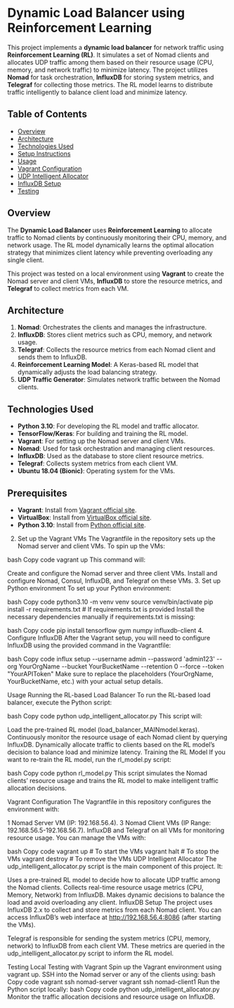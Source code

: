# Dynamic Load Balancer using Reinforcement Learning

This project implements a **dynamic load balancer** for network traffic using **Reinforcement Learning (RL)**. It simulates a set of Nomad clients and allocates UDP traffic among them based on their resource usage (CPU, memory, and network traffic) to minimize latency. The project utilizes **Nomad** for task orchestration, **InfluxDB** for storing system metrics, and **Telegraf** for collecting those metrics. The RL model learns to distribute traffic intelligently to balance client load and minimize latency.

## Table of Contents
- [Overview](#overview)
- [Architecture](#architecture)
- [Technologies Used](#technologies-used)
- [Setup Instructions](#setup-instructions)
- [Usage](#usage)
- [Vagrant Configuration](#vagrant-configuration)
- [UDP Intelligent Allocator](#udp-intelligent-allocator)
- [InfluxDB Setup](#influxdb-setup)
- [Testing](#testing)

## Overview
The **Dynamic Load Balancer** uses **Reinforcement Learning** to allocate traffic to Nomad clients by continuously monitoring their CPU, memory, and network usage. The RL model dynamically learns the optimal allocation strategy that minimizes client latency while preventing overloading any single client.

This project was tested on a local environment using **Vagrant** to create the Nomad server and client VMs, **InfluxDB** to store the resource metrics, and **Telegraf** to collect metrics from each VM.

## Architecture
1. **Nomad**: Orchestrates the clients and manages the infrastructure.
2. **InfluxDB**: Stores client metrics such as CPU, memory, and network usage.
3. **Telegraf**: Collects the resource metrics from each Nomad client and sends them to InfluxDB.
4. **Reinforcement Learning Model**: A Keras-based RL model that dynamically adjusts the load balancing strategy.
5. **UDP Traffic Generator**: Simulates network traffic between the Nomad clients.

## Technologies Used
- **Python 3.10**: For developing the RL model and traffic allocator.
- **TensorFlow/Keras**: For building and training the RL model.
- **Vagrant**: For setting up the Nomad server and client VMs.
- **Nomad**: Used for task orchestration and managing client resources.
- **InfluxDB**: Used as the database to store client resource metrics.
- **Telegraf**: Collects system metrics from each client VM.
- **Ubuntu 18.04 (Bionic)**: Operating system for the VMs.
  

## Prerequisites
- **Vagrant**: Install from [Vagrant official site](https://www.vagrantup.com/downloads).
- **VirtualBox**: Install from [VirtualBox official site](https://www.virtualbox.org/).
- **Python 3.10**: Install from [Python official site](https://www.python.org/downloads/).

2. Set up the Vagrant VMs
The Vagrantfile in the repository sets up the Nomad server and client VMs. To spin up the VMs:

bash
Copy code
vagrant up
This command will:

Create and configure the Nomad server and three client VMs.
Install and configure Nomad, Consul, InfluxDB, and Telegraf on these VMs.
3. Set up Python environment
To set up your Python environment:

bash
Copy code
python3.10 -m venv venv
source venv/bin/activate
pip install -r requirements.txt  # If requirements.txt is provided
Install the necessary dependencies manually if requirements.txt is missing:

bash
Copy code
pip install tensorflow gym numpy influxdb-client
4. Configure InfluxDB
After the Vagrant setup, you will need to configure InfluxDB using the provided command in the Vagrantfile:

bash
Copy code
influx setup --username admin --password 'admin123' --org YourOrgName --bucket YourBucketName --retention 0 --force --token "YourAPIToken"
Make sure to replace the placeholders (YourOrgName, YourBucketName, etc.) with your actual setup details.

Usage
Running the RL-based Load Balancer
To run the RL-based load balancer, execute the Python script:

bash
Copy code
python udp_intelligent_allocator.py
This script will:

Load the pre-trained RL model (load_balancer_MAINmodel.keras).
Continuously monitor the resource usage of each Nomad client by querying InfluxDB.
Dynamically allocate traffic to clients based on the RL model’s decision to balance load and minimize latency.
Training the RL Model
If you want to re-train the RL model, run the rl_model.py script:

bash
Copy code
python rl_model.py
This script simulates the Nomad clients’ resource usage and trains the RL model to make intelligent traffic allocation decisions.

Vagrant Configuration
The Vagrantfile in this repository configures the environment with:

1 Nomad Server VM (IP: 192.168.56.4).
3 Nomad Client VMs (IP Range: 192.168.56.5-192.168.56.7).
InfluxDB and Telegraf on all VMs for monitoring resource usage.
You can manage the VMs with:

bash
Copy code
vagrant up   # To start the VMs
vagrant halt # To stop the VMs
vagrant destroy # To remove the VMs
UDP Intelligent Allocator
The udp_intelligent_allocator.py script is the main component of this project. It:

Uses a pre-trained RL model to decide how to allocate UDP traffic among the Nomad clients.
Collects real-time resource usage metrics (CPU, Memory, Network) from InfluxDB.
Makes dynamic decisions to balance the load and avoid overloading any client.
InfluxDB Setup
The project uses InfluxDB 2.x to collect and store metrics from each Nomad client. You can access InfluxDB’s web interface at http://192.168.56.4:8086 (after starting the VMs).

Telegraf is responsible for sending the system metrics (CPU, memory, network) to InfluxDB from each client VM. These metrics are queried in the udp_intelligent_allocator.py script to inform the RL model.

Testing
Local Testing with Vagrant
Spin up the Vagrant environment using vagrant up.
SSH into the Nomad server or any of the clients using:
bash
Copy code
vagrant ssh nomad-server
vagrant ssh nomad-client1
Run the Python script locally:
bash
Copy code
python udp_intelligent_allocator.py
Monitor the traffic allocation decisions and resource usage on InfluxDB.

